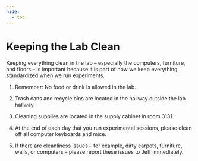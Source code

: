 ```yaml
---
hide:
  - toc
---
```


# Keeping the Lab Clean

Keeping everything clean in the lab – especially the computers, furniture, and floors – is important because it is part of how we keep everything standardized when we run experiments. 

1.	Remember: No food or drink is allowed in the lab.

2.	Trash cans and recycle bins are located in the hallway outside the lab hallway. 

3.	Cleaning supplies are located in the supply cabinet in room 3131. 

4.	At the end of each day that you run experimental sessions, please clean off all computer keyboards and mice. 

5.	If there are cleanliness issues – for example, dirty carpets, furniture, walls, or computers – please report these issues to Jeff immediately.
